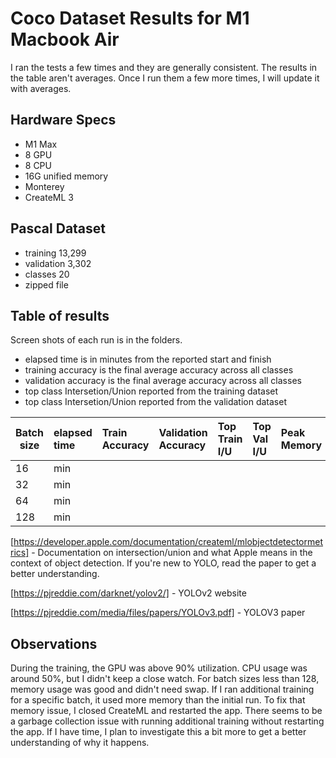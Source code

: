 # Coco Dataset Results for M1 Macbook Air

I ran the tests a few times and they are generally consistent. The results in the table aren't averages. Once I run them a few more times, I will update it with averages.

## Hardware Specs
* M1 Max
* 8 GPU
* 8 CPU
* 16G unified memory
* Monterey
* CreateML 3

## Pascal Dataset

* training 13,299 
* validation 3,302 
* classes 20
* zipped file 

## Table of results

Screen shots of each run is in the folders.

* elapsed time is in minutes from the reported start and finish
* training accuracy is the final average accuracy across all classes
* validation accuracy is the final average accuracy across all classes
* top class Intersetion/Union reported from the training dataset
* top class Intersetion/Union reported from the validation dataset

|Batch size | elapsed time | Train Accuracy | Validation Accuracy | Top Train I/U | Top Val I/U | Peak Memory |
|-----------|:-------------|:---------------|:--------------------|:--------------|:------------|:------------|
| 16       |  min      |              |                   |             |          |  |
| 32       |  min      |              |                   |             |          |  |
| 64       |  min      |              |                   |             |          |  |
| 128      |  min      |              |                   |             |          |  |

[https://developer.apple.com/documentation/createml/mlobjectdetectormetrics] - Documentation on intersection/union and what Apple means in the context of object detection. If you're new to YOLO, read the paper to get a better understanding.

[https://pjreddie.com/darknet/yolov2/] - YOLOv2 website

[https://pjreddie.com/media/files/papers/YOLOv3.pdf] - YOLOV3 paper

## Observations

During the training, the GPU was above 90% utilization. CPU usage was around 50%, but I didn't keep a close watch. For batch sizes less than 128, memory usage was good and didn't need swap. If I ran additional training for a specific batch, it used more memory than the initial run. To fix that memory issue, I closed CreateML and restarted the app. There seems to be a garbage collection issue with running additional training without restarting the app. If I have time, I plan to investigate this a bit more to get a better understanding of why it happens.

